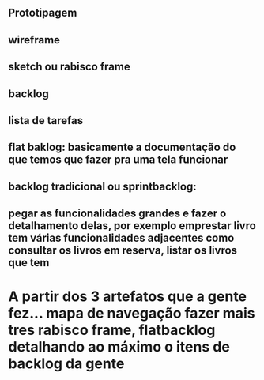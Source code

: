 ## Prototipagem
## wireframe

## sketch ou rabisco frame

## backlog
## lista de tarefas
## flat baklog: basicamente a documentação do que temos que fazer pra uma tela funcionar
## backlog tradicional ou sprintbacklog:

## pegar as funcionalidades grandes e fazer o detalhamento delas, por exemplo emprestar livro tem várias funcionalidades adjacentes como consultar os livros em reserva, listar os livros que tem


# A partir dos 3 artefatos que a gente fez... mapa de navegação fazer mais tres rabisco frame, flatbacklog detalhando ao máximo o itens de backlog da gente
